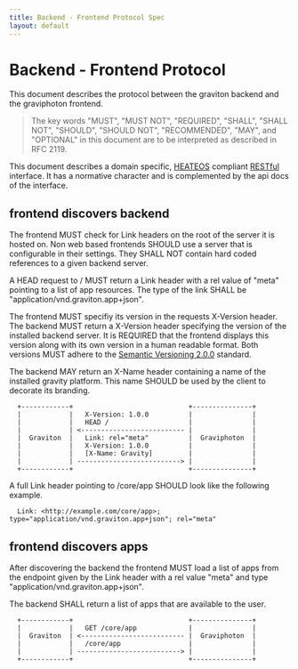 ```yaml
---
title: Backend - Frontend Protocol Spec
layout: default
---
```

# Backend - Frontend Protocol

This document describes the protocol between the graviton backend and
the graviphoton frontend.

> The key words "MUST", "MUST NOT", "REQUIRED", "SHALL", "SHALL NOT",
> "SHOULD", "SHOULD NOT", "RECOMMENDED",  "MAY", and "OPTIONAL" in
> this document are to be interpreted as described in RFC 2119.

This document describes a domain specific, [HEATEOS](http://en.wikipedia.org/wiki/HATEOAS)
compliant [RESTful](http://en.wikipedia.org/wiki/Representational_State_Transfer) interface.
It has a normative character and is complemented by the api docs of the interface.

## frontend discovers backend

The frontend MUST check for Link headers on the root of the server
it is hosted on. Non web based frontends SHOULD use a server that
is configurable in their settings. They SHALL NOT contain hard coded
references to a given backend server.

A HEAD request to / MUST return a Link header with a rel value of
"meta" pointing to a list of app resources. The type of the link
SHALL be "application/vnd.graviton.app+json".

The frontend MUST specifiy its version in the requests X-Version
header.
The backend MUST return a X-Version header specifying the version of the
installed backend server. It is REQUIRED that the frontend displays
this version along with its own version in a human readable format.
Both versions MUST adhere to the
[Semantic Versioning 2.0.0](http://semver.org) standard.

The backend MAY return an X-Name header containing a name of the
installed gravity platform. This name SHOULD be used by the client
to decorate its branding.

````
  +------------+                             +---------------+
  |            |   X-Version: 1.0.0          |               |
  |            |   HEAD /                    |               |
  |            | <-------------------------- |               |
  |  Graviton  |   Link: rel="meta"          |  Graviphoton  |
  |            |   X-Version: 1.0.0          |               |
  |            |   [X-Name: Gravity]         |               |
  |            | --------------------------> |               |
  +------------+                             +---------------+
````

A full Link header pointing to /core/app SHOULD look like the following
example.

````
  Link: <http://example.com/core/app>; type="application/vnd.graviton.app+json"; rel="meta"
````

## frontend discovers apps

After discovering the backend the frontend MUST load a list of
apps from the endpoint given by the Link header with a rel value
"meta" and type "application/vnd.graviton.app+json".

The backend SHALL return a list of apps that are available to the
user.

````
  +------------+                             +---------------+
  |            |   GET /core/app             |               |
  |  Graviton  | <-------------------------- |  Graviphoton  |
  |            |   /core/app                 |               |
  |            | --------------------------> |               |
  +------------+                             +---------------+
````
